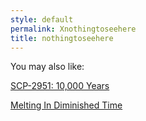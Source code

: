 ```yaml
---
style: default
permalink: Xnothingtoseehere
title: nothingtoseehere
---
```

You may also like:

[SCP-2951: 10,000 Years](http://scp-wiki.net/scp-2951)

[Melting In Diminished Time](http://scp-wiki.net/melting-in-slow-motion)
